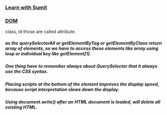 ### [Learn with Sumit](https://www.youtube.com/watch?v=XY96d0vEdFk&list=P)  
### [DOM](https://www.w3schools.com/js/js_htmldom.asp)  

class, id those are called attribute.  


##### as the querySelectorAll or getElementByTag or getElementByClass return array of elements, so we have to access those elements like array using loop or individual key like getElement[1].


##### One thing have to remember always about QuerySelector that it always use the CSS syntax.  

##### Placing scripts at the bottom of the <body> element improves the display speed, because script interpretation slows down the       display.  
  
##### Using document.write() after an HTML document is loaded, will delete all existing HTML.
